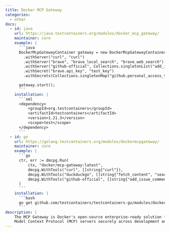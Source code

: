 ```yaml
---
title: Docker MCP Gateway
categories:
  - other
docs:
  - id: java
    url: https://java.testcontainers.org/modules/docker_mcp_gateway/
    maintainer: core
    example: |
      ```java
      DockerMcpGatewayContainer gateway = new DockerMcpGatewayContainer("docker/mcp-gateway:latest")
        .withServer("curl", "curl")
        .withServer("brave", "brave_local_search", "brave_web_search")
        .withServer("github-official", Collections.singletonList("add_issue_comment"))
        .withSecret("brave.api_key", "test_key")
        .withSecrets(Collections.singletonMap("github.personal_access_token", "test_token"));

      gateway.start();
      ```
    installation: |
      ```xml
      <dependency>
          <groupId>org.testcontainers</groupId>
          <artifactId>testcontainers</artifactId>
          <version>1.21.3</version>
          <scope>test</scope>
      </dependency>
      ```
  - id: go
    url: https://golang.testcontainers.org/modules/dockermcpgateway/
    maintainer: core
    example: |
      ```go
      ctr, err := dmcpg.Run(
          ctx, "docker/mcp-gateway:latest",
          dmcpg.WithTools("curl", []string{"curl"}),
          dmcpg.WithTools("duckduckgo", []string{"fetch_content", "search"}),
          dmcpg.WithTools("github-official", []string{"add_issue_comment"}),
      )
      ```
    installation: |
      ```bash
      go get github.com/testcontainers/testcontainers-go/modules/dockermcpgateway
      ```
description: |
    The MCP Gateway is Docker's open-source enterprise-ready solution for orchestrating and managing
    Model Context Protocol (MCP) servers securely across development and production environments.
---
```

